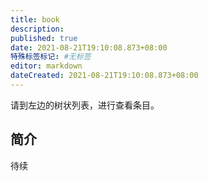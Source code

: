 ```yaml
---
title: book
description:
published: true
date: 2021-08-21T19:10:08.873+08:00
特殊标签标记: #无标签
editor: markdown
dateCreated: 2021-08-21T19:10:08.873+08:00
---
```


请到左边的树状列表，进行查看条目。

## 简介

待续

